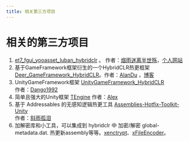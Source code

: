 ```yaml
---
title: 相关第三方项目
---
```


# 相关的第三方项目

1. [et7_fgui_yooasset_luban_hybridclr](https://github.com/wqaetly/ET/tree/et7_fgui_yooasset_luban_hybridclr) 。 作者：[烟雨迷离半世殇](https://github.com/wqaetly)，[个人网站](https://www.lfzxb.top/)
1. 基于GameFramework框架衍生的一个HybridCLR热更框架 [Deer_GameFramework_HybridCLR](https://github.com/It-Life/Deer_GameFramework_hybridclr_hybridclr)。作者：[AlanDu](https://github.com/It-Life) ，[博客](https://www.cnblogs.com/AlanDu/)
1. UnityGameFramework框架 [UnityGameFramework_HybridCLR](https://github.com/Dango1992/UnityGameFramework_hybridclr)  
作者：[Dango1992](https://github.com/Dango1992)  
1. 简单且强大的Unity框架 [TEngine](https://github.com/ALEXTANGXIAO/TEngine)
作者：[Alex](https://github.com/ALEXTANGXIAO)
1. 基于 Addressables 的无感知逻辑热更工具 [Assemblies-Hotfix-Toolkit-Unity](https://github.com/Bian-Sh/Assemblies-Hotfix-Toolkit-Unity)   
作者：[斜雨孤泪](https://github.com/Bian-Sh) 
1. 加解密库和小工具，可以集成到 hybridclr 中 加密/解密 global-metadata.dat. 热更新assembly等等。[xenctrypt](https://github.com/Y-way/xencrypt)、[xFileEncoder](https://github.com/Y-way/xFileEncoder)。

